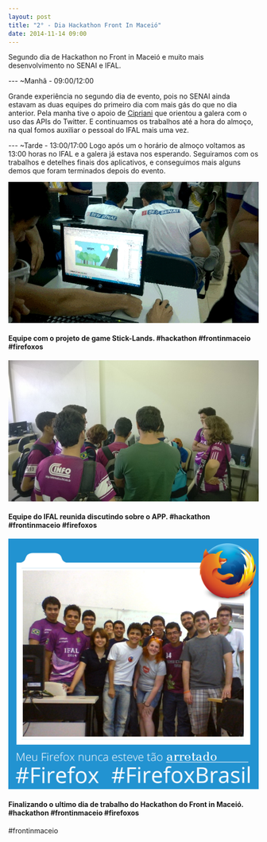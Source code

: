 ```yaml
---
layout: post
title: "2° - Dia Hackathon Front In Maceió"
date: 2014-11-14 09:00
---
```


<p class="txt-post">
    Segundo dia de Hackathon no Front in Maceió e muito mais desenvolvimento no SENAI e IFAL.
</p>
---
~Manhã - 09:00/12:00

<p class="txt-post">
Grande experiência no segundo dia de evento, pois no SENAI ainda estavam as duas equipes do primeiro dia com mais gás do que no dia anterior. Pela manha tive o apoio de <a href="http://twitter.com/lfcipriani">Cipriani</a> que orientou a galera com o uso das APIs do Twitter. E continuamos os trabalhos até a hora do almoço, na qual fomos auxiliar o pessoal do IFAL mais uma vez.
</p>
---
~Tarde - 13:00/17:00
Logo após um o horário de almoço voltamos as 13:00 horas no IFAL e a galera já estava nos esperando. Seguiramos com os trabalhos e detelhes finais dos aplicativos, e conseguimos mais alguns demos que foram terminados depois do evento.
<p class="txt-post">
    
</p>
<img src="/public/img/2_dia_hackathon_front_in_maceio.jpg">
<h4>
    Equipe com o projeto de game Stick-Lands. #hackathon #frontinmaceio #firefoxos
</h4>

<img src="/public/img/2_dia_hackathon_front_in_maceio_2.jpg">
<h4>
    Equipe do IFAL reunida discutindo sobre o APP. #hackathon #frontinmaceio #firefoxos
</h4>

<img src="/public/img/2_dia_hackathon_front_in_maceio_3.png">
<h4>
    Finalizando o ultimo dia de trabalho do Hackathon do Front in Maceió. #hackathon #frontinmaceio #firefoxos
</h4>
#frontinmaceio

